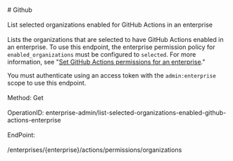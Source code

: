 <br>#     Github</br>
<br>List selected organizations enabled for GitHub Actions in an enterprise</br>
<br>Lists the organizations that are selected to have GitHub Actions enabled in an enterprise. To use this endpoint, the enterprise permission policy for `enabled_organizations` must be configured to `selected`. For more information, see "[Set GitHub Actions permissions for an enterprise](#set-github-actions-permissions-for-an-enterprise)."

You must authenticate using an access token with the `admin:enterprise` scope to use this endpoint.</br>
<br>Method: Get</br>
<br>OperationID: enterprise-admin/list-selected-organizations-enabled-github-actions-enterprise</br>
<br>EndPoint:</br>
<br>/enterprises/{enterprise}/actions/permissions/organizations</br>
